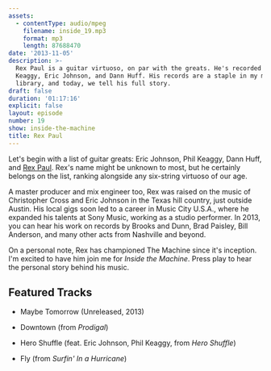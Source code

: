 ```yaml
---
assets:
  - contentType: audio/mpeg
    filename: inside_19.mp3
    format: mp3
    length: 87688470
date: '2013-11-05'
description: >-
  Rex Paul is a guitar virtuoso, on par with the greats. He's recorded with Phil
  Keaggy, Eric Johnson, and Dann Huff. His records are a staple in my music
  library, and today, we tell his full story.
draft: false
duration: '01:17:16'
explicit: false
layout: episode
number: 19
show: inside-the-machine
title: Rex Paul
---
```

Let's begin with a list of guitar greats: Eric Johnson, Phil Keaggy, Dann Huff, and [Rex Paul](http://rexpaulmusic.com). Rex's name might be unknown to most, but he certainly belongs on the list, ranking alongside any six-string virtuoso of our age.

A master producer and mix engineer too, Rex was raised on the music of Christopher Cross and Eric Johnson in the Texas hill country, just outside Austin. His local gigs soon led to a career in Music City U.S.A., where he expanded his talents at Sony Music, working as a studio performer. In 2013, you can hear his work on records by Brooks and Dunn, Brad Paisley, Bill Anderson, and many other acts from Nashville and beyond.

On a personal note, Rex has championed The Machine since it's inception. I'm excited to have him join me for _Inside the Machine_. Press play to hear the personal story behind his music.

## Featured Tracks

* Maybe Tomorrow (Unreleased, 2013)

* Downtown (from _Prodigal_)

* Hero Shuffle (feat. Eric Johnson, Phil Keaggy, from _Hero Shuffle_)

* Fly (from _Surfin' In a Hurricane_)